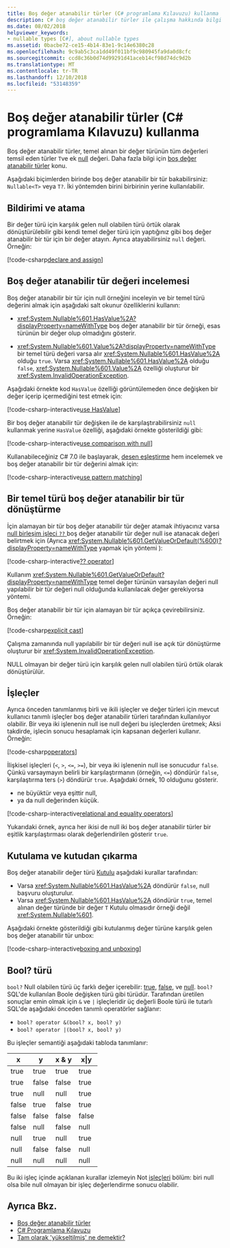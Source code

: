 ```yaml
---
title: Boş değer atanabilir türler (C# programlama Kılavuzu) kullanma
description: C# boş değer atanabilir türler ile çalışma hakkında bilgi edinin
ms.date: 08/02/2018
helpviewer_keywords:
- nullable types [C#], about nullable types
ms.assetid: 0bacbe72-ce15-4b14-83e1-9c14e6380c28
ms.openlocfilehash: 9c9ab5c3ca1dd49f011bf9c980945fa9da0d8cfc
ms.sourcegitcommit: ccd8c36b0d74d99291d41aceb14cf98d74dc9d2b
ms.translationtype: MT
ms.contentlocale: tr-TR
ms.lasthandoff: 12/10/2018
ms.locfileid: "53148359"
---
```

# <a name="using-nullable-types-c-programming-guide"></a>Boş değer atanabilir türler (C# programlama Kılavuzu) kullanma

Boş değer atanabilir türler, temel alınan bir değer türünün tüm değerleri temsil eden türler `T`ve ek [null](../../language-reference/keywords/null.md) değeri. Daha fazla bilgi için [boş değer atanabilir türler](index.md) konu.

Aşağıdaki biçimlerden birinde boş değer atanabilir bir tür bakabilirsiniz: `Nullable<T>` veya `T?`. İki yöntemden birini birbirinin yerine kullanılabilir.  
  
## <a name="declaration-and-assignment"></a>Bildirimi ve atama

Bir değer türü için karşılık gelen null olabilen türü örtük olarak dönüştürülebilir gibi kendi temel değer türü için yaptığınız gibi boş değer atanabilir bir tür için bir değer atayın. Ayrıca atayabilirsiniz `null` değeri.  Örneğin:
  
[!code-csharp[declare and assign](../../../../samples/snippets/csharp/programming-guide/nullable-types/NullableTypesUsage.cs#1)]

## <a name="examination-of-a-nullable-type-value"></a>Boş değer atanabilir tür değeri incelemesi

Boş değer atanabilir bir tür için null örneğini inceleyin ve bir temel türü değerini almak için aşağıdaki salt okunur özelliklerini kullanın:  
  
- <xref:System.Nullable%601.HasValue%2A?displayProperty=nameWithType> boş değer atanabilir bir tür örneği, esas türünün bir değer olup olmadığını gösterir.
  
- <xref:System.Nullable%601.Value%2A?displayProperty=nameWithType> bir temel türü değeri varsa alır <xref:System.Nullable%601.HasValue%2A> olduğu `true`. Varsa <xref:System.Nullable%601.HasValue%2A> olduğu `false`, <xref:System.Nullable%601.Value%2A> özelliği oluşturur bir <xref:System.InvalidOperationException>.
  
Aşağıdaki örnekte kod `HasValue` özelliği görüntülemeden önce değişken bir değer içerip içermediğini test etmek için:
  
[!code-csharp-interactive[use HasValue](../../../../samples/snippets/csharp/programming-guide/nullable-types/NullableTypesUsage.cs#2)]
  
Bir boş değer atanabilir tür değişken ile de karşılaştırabilirsiniz `null` kullanmak yerine `HasValue` özelliği, aşağıdaki örnekte gösterildiği gibi:  
  
[!code-csharp-interactive[use comparison with null](../../../../samples/snippets/csharp/programming-guide/nullable-types/NullableTypesUsage.cs#3)]

Kullanabileceğiniz C# 7.0 ile başlayarak, [desen eşleştirme](../../pattern-matching.md) hem incelemek ve boş değer atanabilir bir tür değerini almak için:

[!code-csharp-interactive[use pattern matching](../../../../samples/snippets/csharp/programming-guide/nullable-types/NullableTypesUsage.cs#4)]

## <a name="conversion-from-a-nullable-type-to-an-underlying-type"></a>Bir temel türü boş değer atanabilir bir tür dönüştürme

İçin alamayan bir tür boş değer atanabilir tür değer atamak ihtiyacınız varsa [null birleşim işleci `??` ](../../language-reference/operators/null-coalescing-operator.md) boş değer atanabilir tür değer null ise atanacak değeri belirtmek için (Ayrıca <xref:System.Nullable%601.GetValueOrDefault(%600)?displayProperty=nameWithType> yapmak için yöntemi ):
  
[!code-csharp-interactive[?? operator](../../../../samples/snippets/csharp/programming-guide/nullable-types/NullableTypesUsage.cs#5)]

Kullanım <xref:System.Nullable%601.GetValueOrDefault?displayProperty=nameWithType> temel değer türünün varsayılan değeri null yapılabilir bir tür değeri null olduğunda kullanılacak değer gerekiyorsa yöntemi.
  
Boş değer atanabilir bir tür için alamayan bir tür açıkça çevirebilirsiniz. Örneğin:  
  
[!code-csharp[explicit cast](../../../../samples/snippets/csharp/programming-guide/nullable-types/NullableTypesUsage.cs#6)]

Çalışma zamanında null yapılabilir bir tür değeri null ise açık tür dönüştürme oluşturur bir <xref:System.InvalidOperationException>.

NULL olmayan bir değer türü için karşılık gelen null olabilen türü örtük olarak dönüştürülür.
  
## <a name="operators"></a>İşleçler

Ayrıca önceden tanımlanmış birli ve ikili işleçler ve değer türleri için mevcut kullanıcı tanımlı işleçler boş değer atanabilir türleri tarafından kullanılıyor olabilir. Bir veya iki işlenenin null ise null değeri bu işleçlerden üretmek; Aksi takdirde, işlecin sonucu hesaplamak için kapsanan değerleri kullanır. Örneğin:  
  
[!code-csharp[operators](../../../../samples/snippets/csharp/programming-guide/nullable-types/NullableTypesUsage.cs#7)]
  
İlişkisel işleçleri (`<`, `>`, `<=`, `>=`), bir veya iki işlenenin null ise sonucudur `false`. Çünkü varsaymayın belirli bir karşılaştırmanın (örneğin, `<=`) döndürür `false`, karşılaştırma ters (`>`) döndürür `true`. Aşağıdaki örnek, 10 olduğunu gösterir.

- ne büyüktür veya eşittir null,
- ya da null değerinden küçük.
  
[!code-csharp-interactive[relational and equality operators](../../../../samples/snippets/csharp/programming-guide/nullable-types/NullableTypesUsage.cs#8)]
  
Yukarıdaki örnek, ayrıca her ikisi de null iki boş değer atanabilir türler bir eşitlik karşılaştırması olarak değerlendirilen gösterir `true`.

## <a name="boxing-and-unboxing"></a>Kutulama ve kutudan çıkarma

Boş değer atanabilir değer türü [Kutulu](../types/boxing-and-unboxing.md) aşağıdaki kurallar tarafından:

- Varsa <xref:System.Nullable%601.HasValue%2A> döndürür `false`, null başvuru oluşturulur.  
- Varsa <xref:System.Nullable%601.HasValue%2A> döndürür `true`, temel alınan değer türünde bir değer `T` Kutulu olmasıdır örneği değil <xref:System.Nullable%601>.

Aşağıdaki örnekte gösterildiği gibi kutulanmış değer türüne karşılık gelen boş değer atanabilir tür unbox:

[!code-csharp-interactive[boxing and unboxing](../../../../samples/snippets/csharp/programming-guide/nullable-types/NullableTypesUsage.cs#9)]

## <a name="the-bool-type"></a>Bool? türü

`bool?` Null olabilen türü üç farklı değer içerebilir: [true](../../language-reference/keywords/true-literal.md), [false](../../language-reference/keywords/false-literal.md), ve [null](../../language-reference/keywords/null.md). `bool?` SQL'de kullanılan Boole değişken türü gibi türüdür. Tarafından üretilen sonuçlar emin olmak için `&` ve `|` işleçleridir üç değerli Boole türü ile tutarlı SQL'de aşağıdaki önceden tanımlı operatörler sağlanır:

- `bool? operator &(bool? x, bool? y)`  
- `bool? operator |(bool? x, bool? y)`  
  
Bu işleçler semantiği aşağıdaki tabloda tanımlanır:  
  
|x|y|x & y|x&#124;y|  
|-------|-------|---------|--------------|  
|true|true|true|true|  
|true|false|false|true|  
|true|null|null|true|  
|false|true|false|true|  
|false|false|false|false|  
|false|null|false|null|  
|null|true|null|true|  
|null|false|false|null|  
|null|null|null|null|  

Bu iki işleç içinde açıklanan kurallar izlemeyin Not [işleçleri](#operators) bölüm: biri null olsa bile null olmayan bir işleç değerlendirme sonucu olabilir.
  
## <a name="see-also"></a>Ayrıca Bkz.

- [Boş değer atanabilir türler](index.md)  
- [C# Programlama Kılavuzu](../../programming-guide/index.md)  
- [Tam olarak 'yükseltilmiş' ne demektir?](https://blogs.msdn.microsoft.com/ericlippert/2007/06/27/what-exactly-does-lifted-mean/)  

